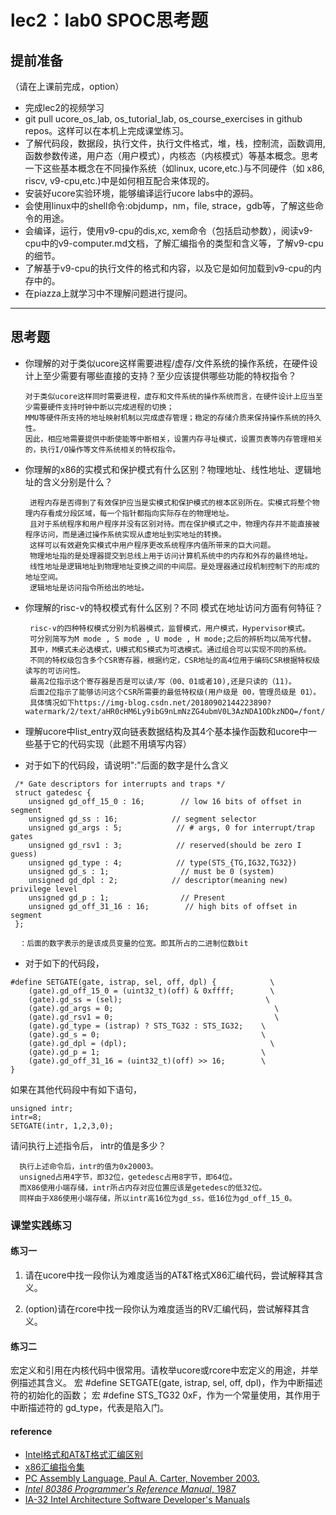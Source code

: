 # lec2：lab0 SPOC思考题

## **提前准备**
（请在上课前完成，option）

- 完成lec2的视频学习
- git pull ucore_os_lab, os_tutorial_lab, os_course_exercises  in github repos。这样可以在本机上完成课堂练习。
- 了解代码段，数据段，执行文件，执行文件格式，堆，栈，控制流，函数调用,函数参数传递，用户态（用户模式），内核态（内核模式）等基本概念。思考一下这些基本概念在不同操作系统（如linux, ucore,etc.)与不同硬件（如 x86, riscv, v9-cpu,etc.)中是如何相互配合来体现的。
- 安装好ucore实验环境，能够编译运行ucore labs中的源码。
- 会使用linux中的shell命令:objdump，nm，file, strace，gdb等，了解这些命令的用途。
- 会编译，运行，使用v9-cpu的dis,xc, xem命令（包括启动参数），阅读v9-cpu中的v9\-computer.md文档，了解汇编指令的类型和含义等，了解v9-cpu的细节。
- 了解基于v9-cpu的执行文件的格式和内容，以及它是如何加载到v9-cpu的内存中的。
- 在piazza上就学习中不理解问题进行提问。

---

## 思考题

- 你理解的对于类似ucore这样需要进程/虚存/文件系统的操作系统，在硬件设计上至少需要有哪些直接的支持？至少应该提供哪些功能的特权指令？

      对于类似ucore这样同时需要进程，虚存和文件系统的操作系统而言，在硬件设计上应当至少需要硬件支持时钟中断以完成进程的切换；
      MMU等硬件所支持的地址映射机制以完成虚存管理；稳定的存储介质来保持操作系统的持久性。
      因此，相应地需要提供中断使能等中断相关，设置内存寻址模式，设置页表等内存管理相关的，执行I/O操作等文件系统相关的特权指令。
      
- 你理解的x86的实模式和保护模式有什么区别？物理地址、线性地址、逻辑地址的含义分别是什么？

       进程内存是否得到了有效保护应当是实模式和保护模式的根本区别所在。实模式将整个物理内存看成分段区域，每一个指针都指向实际存在的物理地址。
       且对于系统程序和用户程序并没有区别对待。而在保护模式之中，物理内存并不能直接被程序访问，而是通过操作系统实现从虚地址到实地址的转换。
       这样可以有效避免实模式中用户程序更改系统程序内值所带来的巨大问题。
       物理地址指的是处理器提交到总线上用于访问计算机系统中的内存和外存的最终地址。
       线性地址是逻辑地址到物理地址变换之间的中间层。是处理器通过段机制控制下的形成的地址空间。
       逻辑地址是访问指令所给出的地址。
       
- 你理解的risc-v的特权模式有什么区别？不同 模式在地址访问方面有何特征？

       risc-v的四种特权模式分别为机器模式，监督模式，用户模式，Hypervisor模式。
       可分别简写为M mode , S mode , U mode , H mode;之后的辨析均以简写代替。
       其中，M模式未必选模式，U模式和S模式为可选模式。通过组合可以实现不同的系统。
       不同的特权级包含多个CSR寄存器，根据约定，CSR地址的高4位用于编码CSR根据特权级读写的可访问性。
       最高2位指示这个寄存器是否是可以读/写（00、01或者10),还是只读的（11)。
       后面2位指示了能够访问这个CSR所需要的最低特权级(用户级是 00，管理员级是 01）。
       具体情况如下https://img-blog.csdn.net/20180902144223890?watermark/2/text/aHR0cHM6Ly9ibG9nLmNzZG4ubmV0L3AzNDA1ODkzNDQ=/font/5a6L5L2T/fontsize/400/fill/I0JBQkFCMA==/dissolve/70
       
       
       
      

- 理解ucore中list_entry双向链表数据结构及其4个基本操作函数和ucore中一些基于它的代码实现（此题不用填写内容）

- 对于如下的代码段，请说明":"后面的数字是什么含义
```
 /* Gate descriptors for interrupts and traps */
 struct gatedesc {
    unsigned gd_off_15_0 : 16;        // low 16 bits of offset in segment
    unsigned gd_ss : 16;            // segment selector
    unsigned gd_args : 5;            // # args, 0 for interrupt/trap gates
    unsigned gd_rsv1 : 3;            // reserved(should be zero I guess)
    unsigned gd_type : 4;            // type(STS_{TG,IG32,TG32})
    unsigned gd_s : 1;                // must be 0 (system)
    unsigned gd_dpl : 2;            // descriptor(meaning new) privilege level
    unsigned gd_p : 1;                // Present
    unsigned gd_off_31_16 : 16;        // high bits of offset in segment
 };
```
      ：后面的数字表示的是该成员变量的位宽。即其所占的二进制位数bit
- 对于如下的代码段，

```
#define SETGATE(gate, istrap, sel, off, dpl) {            \
    (gate).gd_off_15_0 = (uint32_t)(off) & 0xffff;        \
    (gate).gd_ss = (sel);                                \
    (gate).gd_args = 0;                                    \
    (gate).gd_rsv1 = 0;                                    \
    (gate).gd_type = (istrap) ? STS_TG32 : STS_IG32;    \
    (gate).gd_s = 0;                                    \
    (gate).gd_dpl = (dpl);                                \
    (gate).gd_p = 1;                                    \
    (gate).gd_off_31_16 = (uint32_t)(off) >> 16;        \
}
```
如果在其他代码段中有如下语句，
```
unsigned intr;
intr=8;
SETGATE(intr, 1,2,3,0);
```
请问执行上述指令后， intr的值是多少？

      执行上述命令后，intr的值为0x20003。
      unsigned占用4字节，即32位，getedesc占用8字节，即64位。
      而X86使用小端存储，intr所占内存对应位置应该是getedesc的低32位。
      同样由于X86使用小端存储，所以intr高16位为gd_ss，低16位为gd_off_15_0。

### 课堂实践练习

#### 练习一

1. 请在ucore中找一段你认为难度适当的AT&T格式X86汇编代码，尝试解释其含义。

2. (option)请在rcore中找一段你认为难度适当的RV汇编代码，尝试解释其含义。

#### 练习二

宏定义和引用在内核代码中很常用。请枚举ucore或rcore中宏定义的用途，并举例描述其含义。
    宏 #define SETGATE(gate, istrap, sel, off, dpl)，作为中断描述符的初始化的函数；
    宏 #define STS_TG32 0xF，作为一个常量使用，其作用于中断描述符的 gd_type，代表是陷入门。
#### reference
 - [Intel格式和AT&T格式汇编区别](http://www.cnblogs.com/hdk1993/p/4820353.html)
 - [x86汇编指令集  ](http://hiyyp1234.blog.163.com/blog/static/67786373200981811422948/)
 - [PC Assembly Language, Paul A. Carter, November 2003.](https://pdos.csail.mit.edu/6.828/2016/readings/pcasm-book.pdf)
 - [*Intel 80386 Programmer's Reference Manual*, 1987](https://pdos.csail.mit.edu/6.828/2016/readings/i386/toc.htm)
 - [IA-32 Intel Architecture Software Developer's Manuals](http://www.intel.com/content/www/us/en/processors/architectures-software-developer-manuals.html)
